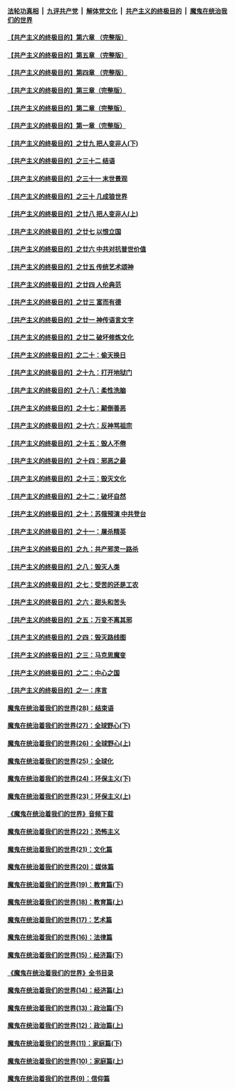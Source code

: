 ####  [法轮功真相](../../../../basic/blob/master/README.md?t=06201631) &nbsp;|&nbsp; [九评共产党](../../../../9ping.md/blob/master/README.md?t=06201631) &nbsp;|&nbsp; [解体党文化](../../../../jtdwh.md/blob/master/README.md?t=06201631)  &nbsp;|&nbsp; [共产主义的终极目的](../../../../gczydzjmd.md/blob/master/README.md?t=06201631) &nbsp;|&nbsp; [魔鬼在统治我们的世界](../../../../mgztzwmdsj.md/blob/master/README.md?t=06201631) 

#### [【共产主义的终极目的】第六章 （完整版）](../pages/nsc422/n11428913.md?t=06201631) 

#### [【共产主义的终极目的】第五章 （完整版）](../pages/nsc422/n11428912.md?t=06201631) 

#### [【共产主义的终极目的】第四章 （完整版）](../pages/nsc422/n11428907.md?t=06201631) 

#### [【共产主义的终极目的】第三章（完整版）](../pages/nsc422/n11428848.md?t=06201631) 

#### [【共产主义的终极目的】第二章（完整版）](../pages/nsc422/n11428831.md?t=06201631) 

#### [【共产主义的终极目的】第一章（完整版）](../pages/nsc422/n11417651.md?t=06201631) 

#### [【共产主义的终极目的】之廿九 把人变非人(下)](../pages/nsc422/n11344140.md?t=06201631) 

#### [【共产主义的终极目的】之三十二 结语](../pages/nsc422/n11360535.md?t=06201631) 

#### [【共产主义的终极目的】之三十一 末世景观](../pages/nsc422/n11351129.md?t=06201631) 

#### [【共产主义的终极目的】之三十 几成狼世界](../pages/nsc422/n11348280.md?t=06201631) 

#### [【共产主义的终极目的】之廿八 把人变非人(上)](../pages/nsc422/n11340492.md?t=06201631) 

#### [【共产主义的终极目的】之廿七 以恨立国](../pages/nsc422/n11336944.md?t=06201631) 

#### [【共产主义的终极目的】之廿六 中共对抗普世价值](../pages/nsc422/n11324785.md?t=06201631) 

#### [【共产主义的终极目的】之廿五 传统艺术颂神](../pages/nsc422/n11296396.md?t=06201631) 

#### [【共产主义的终极目的】之廿四 人伦典范](../pages/nsc422/n11296397.md?t=06201631) 

#### [【共产主义的终极目的】之廿三 富而有德](../pages/nsc422/n11283598.md?t=06201631) 

#### [【共产主义的终极目的】之廿一 神传语言文字](../pages/nsc422/n11263265.md?t=06201631) 

#### [【共产主义的终极目的】之廿二 破坏修炼文化](../pages/nsc422/n11245728.md?t=06201631) 

#### [【共产主义的终极目的】之二十：偷天换日](../pages/nsc422/n11238846.md?t=06201631) 

#### [【共产主义的终极目的】之十九：打开地狱门](../pages/nsc422/n11206376.md?t=06201631) 

#### [【共产主义的终极目的】之十八：柔性洗脑](../pages/nsc422/n11199994.md?t=06201631) 

#### [【共产主义的终极目的】之十七：颠倒善恶](../pages/nsc422/n11179782.md?t=06201631) 

#### [【共产主义的终极目的】之十六：反神骂祖宗](../pages/nsc422/n11166798.md?t=06201631) 

#### [【共产主义的终极目的】之十五：毁人不倦](../pages/nsc422/n11166792.md?t=06201631) 

#### [【共产主义的终极目的】之十四：邪恶之最](../pages/nsc422/n11150249.md?t=06201631) 

#### [【共产主义的终极目的】之十三：毁灭文化](../pages/nsc422/n11135227.md?t=06201631) 

#### [【共产主义的终极目的】之十二：破坏自然](../pages/nsc422/n11135214.md?t=06201631) 

#### [【共产主义的终极目的】之十：苏俄预演 中共登台](../pages/nsc422/n11118424.md?t=06201631) 

#### [【共产主义的终极目的】之十一：屠杀精英](../pages/nsc422/n11118442.md?t=06201631) 

#### [【共产主义的终极目的】之九：共产邪灵一路杀](../pages/nsc422/n11114139.md?t=06201631) 

#### [【共产主义的终极目的】之八：毁灭人类](../pages/nsc422/n11108503.md?t=06201631) 

#### [【共产主义的终极目的】之七：受苦的还是工农](../pages/nsc422/n11101809.md?t=06201631) 

#### [【共产主义的终极目的】之六：甜头和苦头](../pages/nsc422/n11096971.md?t=06201631) 

#### [【共产主义的终极目的】之五：万变不离其邪](../pages/nsc422/n11091285.md?t=06201631) 

#### [【共产主义的终极目的】之四：毁灭路线图](../pages/nsc422/n11086284.md?t=06201631) 

#### [【共产主义的终极目的】之三：马克思魔变](../pages/nsc422/n11061941.md?t=06201631) 

#### [【共产主义的终极目的】之二：中心之国](../pages/nsc422/n11047728.md?t=06201631) 

#### [【共产主义的终极目的】之一：序言](../pages/nsc422/n11086077.md?t=06201631) 

#### [魔鬼在统治着我们的世界(28)：结束语](../pages/nsc422/n10936246.md?t=06201631) 

#### [魔鬼在统治着我们的世界(27)：全球野心(下)](../pages/nsc422/n10928319.md?t=06201631) 

#### [魔鬼在统治着我们的世界(26)：全球野心(上)](../pages/nsc422/n10900318.md?t=06201631) 

#### [魔鬼在统治着我们的世界(25)：全球化](../pages/nsc422/n10788205.md?t=06201631) 

#### [魔鬼在统治着我们的世界(24)：环保主义(下)](../pages/nsc422/n10695307.md?t=06201631) 

#### [魔鬼在统治着我们的世界(23)：环保主义(上)](../pages/nsc422/n10688613.md?t=06201631) 

#### [《魔鬼在统治着我们的世界》音频下载](../pages/nsc422/n10635553.md?t=06201631) 

#### [魔鬼在统治着我们的世界(22)：恐怖主义](../pages/nsc422/n10614727.md?t=06201631) 

#### [魔鬼在统治着我们的世界(21)：文化篇](../pages/nsc422/n10597706.md?t=06201631) 

#### [魔鬼在统治着我们的世界(20)：媒体篇](../pages/nsc422/n10586579.md?t=06201631) 

#### [魔鬼在统治着我们的世界(19)：教育篇(下)](../pages/nsc422/n10564808.md?t=06201631) 

#### [魔鬼在统治着我们的世界(18)：教育篇(上)](../pages/nsc422/n10526970.md?t=06201631) 

#### [魔鬼在统治着我们的世界(17)：艺术篇](../pages/nsc422/n10499093.md?t=06201631) 

#### [魔鬼在统治着我们的世界(16)：法律篇](../pages/nsc422/n10485969.md?t=06201631) 

#### [魔鬼在统治着我们的世界(15)：经济篇(下)](../pages/nsc422/n10469975.md?t=06201631) 

#### [《魔鬼在统治着我们的世界》全书目录](../pages/nsc422/n10464261.md?t=06201631) 

#### [魔鬼在统治着我们的世界(14)：经济篇(上)](../pages/nsc422/n10457370.md?t=06201631) 

#### [魔鬼在统治着我们的世界(13)：政治篇(下)](../pages/nsc422/n10448270.md?t=06201631) 

#### [魔鬼在统治着我们的世界(12)：政治篇(上)](../pages/nsc422/n10444576.md?t=06201631) 

#### [魔鬼在统治着我们的世界(11)：家庭篇(下)](../pages/nsc422/n10440961.md?t=06201631) 

#### [魔鬼在统治着我们的世界(10)：家庭篇(上)](../pages/nsc422/n10435448.md?t=06201631) 

#### [魔鬼在统治着我们的世界(9)：信仰篇](../pages/nsc422/n10432159.md?t=06201631) 

